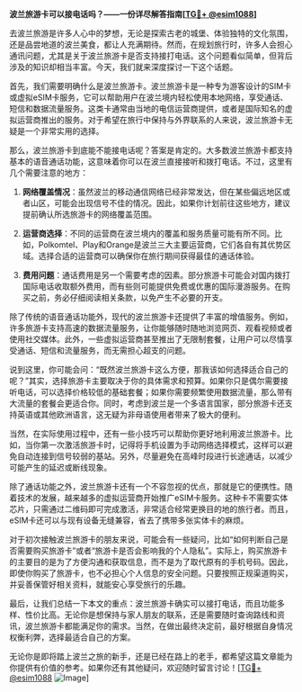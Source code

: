 **波兰旅游卡可以接电话吗？——一份详尽解答指南[[TG💪+ @esim1088](https://t.me/s/esim1088)]**

去波兰旅游是许多人心中的梦想，无论是探索古老的城堡、体验独特的文化氛围，还是品尝地道的波兰美食，都让人充满期待。然而，在规划旅行时，许多人会担心通讯问题，尤其是关于波兰旅游卡是否支持接打电话。这个问题看似简单，但背后涉及的知识却相当丰富。今天，我们就来深度探讨一下这个话题。

首先，我们需要明确什么是波兰旅游卡。波兰旅游卡是一种专为游客设计的SIM卡或虚拟eSIM卡服务，它可以帮助用户在波兰境内轻松使用本地网络，享受通话、短信和数据流量服务。这类卡通常由当地的电信运营商提供，或者是国际知名的虚拟运营商推出的服务。对于希望在旅行中保持与外界联系的人来说，波兰旅游卡无疑是一个非常实用的选择。

那么，波兰旅游卡到底能不能接电话呢？答案是肯定的。大多数波兰旅游卡都支持基本的语音通话功能，这意味着你可以在波兰直接接听和拨打电话。不过，这里有几个需要注意的地方：

1. **网络覆盖情况**：虽然波兰的移动通信网络已经非常发达，但在某些偏远地区或者山区，可能会出现信号不佳的情况。因此，如果你计划前往这些地方，建议提前确认所选旅游卡的网络覆盖范围。

2. **运营商选择**：不同的运营商在波兰境内的覆盖和服务质量可能有所不同。比如，Polkomtel、Play和Orange是波兰三大主要运营商，它们各自有其优势区域。选择合适的运营商可以确保你在旅行期间获得最佳的通话体验。

3. **费用问题**：通话费用是另一个需要考虑的因素。部分旅游卡可能会对国内拨打国际电话收取额外费用，而有些则可能提供免费或优惠的国际漫游服务。在购买之前，务必仔细阅读相关条款，以免产生不必要的开支。

除了传统的语音通话功能外，现代的波兰旅游卡还提供了丰富的增值服务。例如，许多旅游卡支持高速的数据流量服务，让你能够随时随地浏览网页、观看视频或者使用社交媒体。此外，一些虚拟运营商甚至推出了无限制套餐，让用户可以尽情享受通话、短信和流量服务，而无需担心超支的问题。

说到这里，你可能会问：“既然波兰旅游卡这么方便，那我该如何选择适合自己的呢？”其实，选择旅游卡主要取决于你的具体需求和预算。如果你只是偶尔需要接听电话，可以选择价格较低的基础套餐；如果你需要频繁使用数据流量，那么带有大流量的套餐会更适合你。同时，考虑到波兰是一个多语言国家，部分旅游卡还支持英语或其他欧洲语言，这无疑为非母语使用者带来了极大的便利。

当然，在实际使用过程中，还有一些小技巧可以帮助你更好地利用波兰旅游卡。比如，当你第一次激活旅游卡时，记得将手机设置为手动网络选择模式，这样可以避免自动连接到信号较弱的基站。另外，尽量避免在高峰时段进行长途通话，以减少可能产生的延迟或断线现象。

除了通话功能之外，波兰旅游卡还有一个不容忽视的优点，那就是它的便携性。随着技术的发展，越来越多的虚拟运营商开始推广eSIM卡服务。这种卡不需要实体芯片，只需通过二维码即可完成激活，非常适合经常更换目的地的旅行者。而且，eSIM卡还可以与现有设备无缝兼容，省去了携带多张实体卡的麻烦。

对于初次接触波兰旅游卡的朋友来说，可能会有一些疑问，比如“如何判断自己是否需要购买旅游卡”或者“旅游卡是否会影响我的个人隐私”。实际上，购买旅游卡的主要目的是为了方便沟通和获取信息，而不是为了取代原有的手机号码。因此，即使你购买了旅游卡，也不必担心个人信息的安全问题。只要按照正规渠道购买，并妥善保管好相关资料，就能安心享受旅行的乐趣。

最后，让我们总结一下本文的重点：波兰旅游卡确实可以接打电话，而且功能多样、性价比高。无论你是想保持与家人朋友的联系，还是需要随时查询路线和资讯，波兰旅游卡都能满足你的需求。当然，在做出最终决定前，最好根据自身情况权衡利弊，选择最适合自己的方案。

无论你是即将踏上波兰之旅的新手，还是已经在路上的老手，都希望这篇文章能为你提供有价值的参考。如果你还有其他疑问，欢迎随时留言讨论！[[TG💪+ @esim1088](https://t.me/s/esim1088) ![Image](https://i.postimg.cc/4NQfJmqS/Snipaste-2025-05-13-00-14-12.png)]